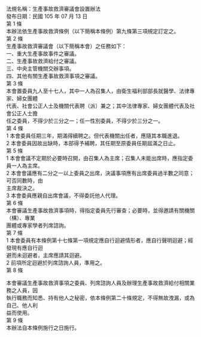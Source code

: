 法規名稱：生產事故救濟審議會設置辦法  
發布日期：民國 105 年 07 月 13 日  
第 1 條  
本辦法依生產事故救濟條例（以下簡稱本條例）第九條第三項規定訂定之。  
第 2 條  
生產事故救濟審議會（以下簡稱本會）之任務如下：  
一、重大生產事故事件之審議。  
二、生產事故救濟給付之審議。  
三、中央主管機關交辦事項。  
四、其他有關生產事故救濟事項之審議。  
第 3 條  
本會置委員九人至十七人，其中一人為召集人，由衛生福利部部長就醫學、法律專家、婦女團體  
代表、社會公正人士及機關代表聘（派）兼之；其中法律專家、婦女團體代表及社會公正人士擔  
任之委員，不得少於三分之一；任一性別委員，不得少於三分之一。  
第 4 條  
1 本會委員任期三年，期滿得續聘之。但代表機關出任者，應隨其本職進退。  
2 本會委員因故出缺時，本部得予補聘，其任期至原委員任期屆滿之日止。  
第 5 條  
1 本會會議不定期於必要時召開，由召集人為主席；召集人未能出席時，應指定委員一人為主席。  
2 本會會議應有二分之一以上委員之出席，決議事項應有出席委員過半數之同意；可否同數時，由  
主席裁決之。  
3 本會委員應親自出席會議，不得委託他人代理。  
第 6 條  
本會審議生產事故救濟事項時，得指定委員先行審查；必要時，並得邀請有關機關（構）、專業  
團體或專家學者列席諮詢。  
第 7 條  
1 本會委員有本條例第十七條第一項規定應自行迴避情形者，應自行聲明迴避；經發現有應自行迴  
避而未迴避者，主席應請其迴避。  
2 前項所定迴避於列席諮詢人員，準用之。  
第 8 條  


本會審議生產事故救濟事項之委員、列席諮詢人員及辦理生產事故救濟給付相關業務之人員，因  
執行職務而知悉、持有他人之秘密，依本條例第二十條規定，不得無故洩漏，或為自己、他人利  
益而使用。  
第 9 條  
本辦法自本條例施行之日施行。  


